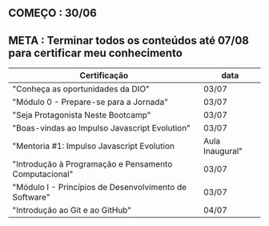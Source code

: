 ## COMEÇO : 30/06
## META : Terminar todos os conteúdos até 07/08 para certificar meu conhecimento

|                          Certificação                       |  data  |
|-------------------------------------------------------------|--------|
| "Conheça as oportunidades da DIO"                           | 03/07  |
| "Módulo 0 - Prepare-se para a Jornada"                      | 03/07  |
| "Seja Protagonista Neste Bootcamp"                          | 03/07  |
| "Boas-vindas ao Impulso Javascript Evolution"               | 03/07  |
| "Mentoria #1: Impulso Javascript Evolution | Aula Inaugural"| 03/07  |
| "Introdução à Programação e Pensamento Computacional"       | 03/07  |
| "Módulo I - Princípios de Desenvolvimento de Software"      | 03/07  |
| "Introdução ao Git e ao GitHub"                             | 04/07  | 